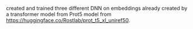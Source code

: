 created and trained three different DNN on embeddings already created by a transformer model from Prot5 model from https://huggingface.co/Rostlab/prot_t5_xl_uniref50.
